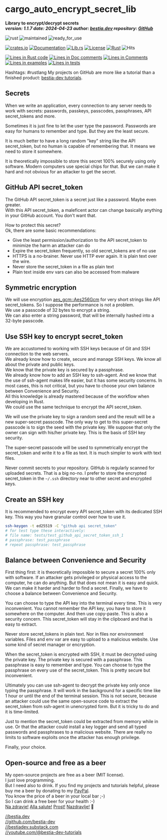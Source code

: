 [//]: # (auto_md_to_doc_comments segment start A)

# cargo_auto_encrypt_secret_lib

[//]: # (auto_cargo_toml_to_md start)

**Library to encrypt/decrypt secrets**  
***version: 1.1.7 date: 2024-04-23 author: [bestia.dev](https://bestia.dev) repository: [GitHub](https://github.com/automation-tasks-rs/cargo_auto_encrypt_secret_lib)***

 ![rust](https://img.shields.io/badge/rust-orange)
 ![maintained](https://img.shields.io/badge/maintained-green)
 ![ready_for_use](https://img.shields.io/badge/ready_for_use-orange)

[//]: # (auto_cargo_toml_to_md end)

 [![crates.io](https://img.shields.io/crates/v/cargo_auto_encrypt_secret_lib.svg)](https://crates.io/crates/cargo_auto_encrypt_secret_lib)
 [![Documentation](https://docs.rs/cargo_auto_encrypt_secret_lib/badge.svg)](https://docs.rs/cargo_auto_encrypt_secret_lib/)
 [![Lib.rs](https://img.shields.io/badge/Lib.rs-rust-orange.svg)](https://lib.rs/crates/cargo_auto_encrypt_secret_lib/)
 [![License](https://img.shields.io/badge/license-MIT-blue.svg)](https://github.com/automation-tasks-rs/cargo_auto_encrypt_secret_lib/blob/master/LICENSE)
 [![Rust](https://github.com/automation-tasks-rs/cargo_auto_encrypt_secret_lib/workflows/rust_fmt_auto_build_test/badge.svg)](https://github.com/automation-tasks-rs/cargo_auto_encrypt_secret_lib/)
 ![Hits](https://bestia.dev/webpage_hit_counter/get_svg_image/1785154337.svg)

[//]: # (auto_lines_of_code start)
[![Lines in Rust code](https://img.shields.io/badge/Lines_in_Rust-151-green.svg)](https://github.com/automation-tasks-rs/cargo_auto_encrypt_secret_lib/)
[![Lines in Doc comments](https://img.shields.io/badge/Lines_in_Doc_comments-186-blue.svg)](https://github.com/automation-tasks-rs/cargo_auto_encrypt_secret_lib/)
[![Lines in Comments](https://img.shields.io/badge/Lines_in_comments-17-purple.svg)](https://github.com/automation-tasks-rs/cargo_auto_encrypt_secret_lib/)
[![Lines in examples](https://img.shields.io/badge/Lines_in_examples-0-yellow.svg)](https://github.com/automation-tasks-rs/cargo_auto_encrypt_secret_lib/)
[![Lines in tests](https://img.shields.io/badge/Lines_in_tests-1-orange.svg)](https://github.com/automation-tasks-rs/cargo_auto_encrypt_secret_lib/)

[//]: # (auto_lines_of_code end)

Hashtags: #rustlang 
My projects on GitHub are more like a tutorial than a finished product: [bestia-dev tutorials](https://github.com/bestia-dev/tutorials_rust_wasm).

## Secrets

When we write an application, every connection to any server needs to work with secrets: passwords, passkeys, passcodes, passphrases, API secret_tokens and more.

Sometimes it is just fine to let the user type the password. Passwords are easy for humans to remember and type. But they are the least secure.

It is much better to have a long random "key" string like the API secret_token, but no human is capable of remembering that. It means we need to store it somewhere.

It is theoretically impossible to store this secret 100% securely using only software. Modern computers use special chips for that. But we can make it hard and not obvious for an attacker to get the secret.

## GitHub API secret_token

The GitHub API secret_token is a secret just like a password. Maybe even greater.  
With this API secret_token, a maleficent actor can change basically anything in your GitHub account. You don't want that.

How to protect this secret?  
Ok, there are some basic recommendations:

- Give the least permission/authorization to the API secret_token to minimize the harm an attacker can do
- Expire the secret_token frequently, so old secret_tokens are of no use
- HTTPS is a no-brainer. Never use HTTP ever again. It is plain text over the wire.
- Never store the secret_token in a file as plain text
- Plain text inside env vars can also be accessed from malware

## Symmetric encryption

We will use encryption [aes_gcm::Aes256Gcm](https://docs.rs/aes-gcm/latest/aes_gcm/index.html) for very short strings like API secret_tokens. So I suppose the performance is not a problem.  
We use a passcode of 32 bytes to encrypt a string.  
We can also enter a string password, that will be internally hashed into a 32-byte passcode.  

## Use SSH key to encrypt secret_token

We are accustomed to working with SSH keys because of Git and SSH connection to the web servers.  
We already know how to create, secure and manage SSH keys. We know all about the private and public keys.  
We know that the private key is secured by a passphrase.  
We already know how to add an SSH key to ssh-agent. And we know that the use of ssh-agent makes life easier, but it has some security concerns. In most cases, this is not critical, but you have to choose your own balance between Convenience and Security.  
All this knowledge is already mastered because of the workflow when developing in Rust.  
We could use the same technique to encrypt the API secret_token.

We will use the private key to sign a random seed and the result will be a new super-secret passcode.
The only way to get to this super-secret passcode is to sign the seed with the private key. We suppose that only the owner can sign with his/her private key. This is the basis of SSH key security.

The super-secret passcode will be used to symmetrically encrypt the secret_token and write it to a file as text. It is much simpler to work with text files.

Never commit secrets to your repository. GitHub is regularly scanned for uploaded secrets. That is a big no-no. I prefer to store the encrypted secret_token in the `~/.ssh` directory near to other secret and encrypted keys.

## Create an SSH key

It is recommended to encrypt every API secret_token with its dedicated SSH key. This way you have granular control over how to use it.

```bash
ssh-keygen -t ed25519 -C "github api secret_token"
# for test type these interactively:
# file name: tests/test_github_api_secret_token_ssh_1
# passphrase: test_passphrase
# repeat passphrase: test_passphrase
```

## Balance between Convenience and Security

First thing first: it is theoretically impossible to secure a secret 100% only with software. If an attacker gets privileged or physical access to the computer, he can do anything. But that does not mean it is easy and quick. We can make it harder and harder to find a secret. Finally, we have to choose a balance between Convenience and Security.

You can choose to type the API key into the terminal every time. This is very inconvenient. You cannot remember the API key, you have to store it somewhere on the computer. And then use copy-paste. This is also a security concern. This secret_token will stay in the clipboard and that is easy to extract.

Never store secret_tokens in plain text. Nor in files nor environment variables. Files and env var are easy to upload to a malicious website. Use some kind of secret manager or encryption.

When the secret_token is encrypted with SSH, it must be decrypted using the private key. The private key is secured with a passphrase. This passphrase is easy to remember and type. You can choose to type the passphrase on every use of the secret_token. This is pretty secure but inconvenient.

Ultimately you can use ssh-agent to decrypt the private key only once typing the passphrase. It will work in the background for a specific time like 1 hour or until the end of the terminal session. This is not secure, because an attacker could use the same open-source code to extract the secret_token from ssh-agent in unencrypted form. But it is tricky to do and it is time-limited.

Just to mention the secret_token could be extracted from memory while in use. Or that the attacker could install a key logger and send all typed passwords and passphrases to a malicious website. There are really no limits to software exploits once the attacker has enough privilege.

Finally, your choice.

## Open-source and free as a beer

My open-source projects are free as a beer (MIT license).  
I just love programming.  
But I need also to drink. If you find my projects and tutorials helpful, please buy me a beer by donating to my [PayPal](https://paypal.me/LucianoBestia).  
You know the price of a beer in your local bar ;-)  
So I can drink a free beer for your health :-)  
[Na zdravje!](https://translate.google.com/?hl=en&sl=sl&tl=en&text=Na%20zdravje&op=translate) [Alla salute!](https://dictionary.cambridge.org/dictionary/italian-english/alla-salute) [Prost!](https://dictionary.cambridge.org/dictionary/german-english/prost) [Nazdravlje!](https://matadornetwork.com/nights/how-to-say-cheers-in-50-languages/) 🍻

[//bestia.dev](https://bestia.dev)  
[//github.com/bestia-dev](https://github.com/bestia-dev)  
[//bestiadev.substack.com](https://bestiadev.substack.com)  
[//youtube.com/@bestia-dev-tutorials](https://youtube.com/@bestia-dev-tutorials)  

[//]: # (auto_md_to_doc_comments segment end A)
